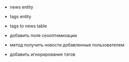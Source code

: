 - news entity
- tags entity
- tags to news table
- добавить поля сеооптимизации


- метод получить новости добавленные пользователем
- добавить игнорирование тэгов
